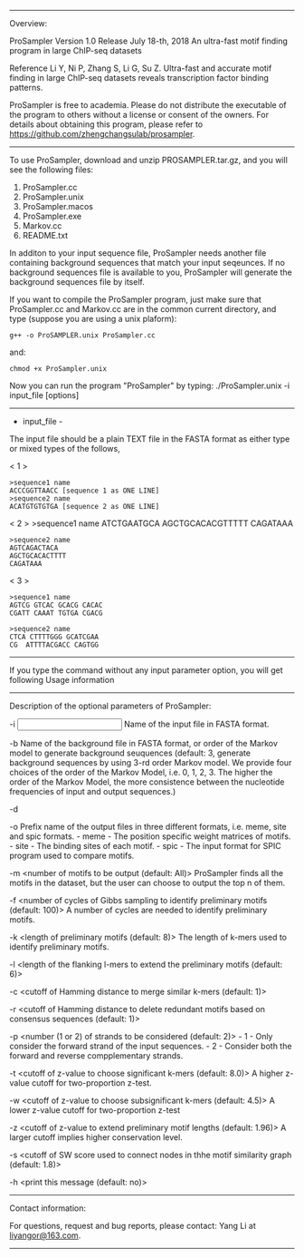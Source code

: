 **************************************************************************************************

Overview:

ProSampler
Version 1.0
Release July 18-th, 2018
An ultra-fast motif finding program in large ChIP-seq datasets

Reference
Li Y, Ni P, Zhang S, Li G, Su Z. Ultra-fast and accurate motif finding in large ChIP-seq datasets
 reveals transcription factor binding patterns.

ProSampler is free to academia. Please do not distribute the executable of the program to others 
without a license or consent of the owners. For details about obtaining this program, please refer 
to https://github.com/zhengchangsulab/prosampler.

**************************************************************************************************

To use ProSampler, download and unzip PROSAMPLER.tar.gz, and you will see the following files:

1. ProSampler.cc
2. ProSampler.unix
3. ProSampler.macos
4. ProSampler.exe
5. Markov.cc
6. README.txt

In additon to your input sequence file, ProSampler needs another file containing background 
sequences that match your input seqeunces. If no background sequences file is available to you, 
ProSampler will generate the background sequences file by itself.

If you want to compile the ProSampler program, just make sure that
ProSampler.cc and Markov.cc are in the common current directory, and type 
(suppose you are using a unix plaform):
	
	g++ -o ProSAMPLER.unix ProSampler.cc

and:

	chmod +x ProSampler.unix

Now you can run the program "ProSampler" by typing:
./ProSampler.unix -i input_file [options]

***************************************************************************************************

- input_file - 

The input file should be a plain TEXT file in the FASTA format as either type
or mixed types of the follows,
 
< 1 >

	>sequence1 name
	ACCCGGTTAACC [sequence 1 as ONE LINE]
	>sequence2 name
	ACATGTGTGTGA [sequence 2 as ONE LINE]


< 2 >
	>sequence1 name
	ATCTGAATGCA
	AGCTGCACACGTTTTT
	CAGATAAA

	>sequence2 name
	AGTCAGACTACA
	AGCTGCACACTTTT
	CAGATAAA

< 3 >

	>sequence1 name
	AGTCG GTCAC GCACG CACAC
	CGATT CAAAT TGTGA CGACG

	>sequence2 name
	CTCA CTTTTGGG GCATCGAA
	CG  ATTTTACGACC CAGTGG

***************************************************************************************************

If you type the command without any input parameter option, you will
get following Usage information

****************************************************************************************************

Description of the optional parameters of ProSampler:

-i	<input file path>
	Name of the input file in FASTA format.

-b	<background file path>
	Name of the background file in FASTA format, 
	or order of the Markov model to generate background seuquences
	(default: 3, generate background sequences by using 3-rd order Markov model.
	We provide four choices of the order of the Markov Model, i.e. 0, 1, 2, 3.
	The higher the order of the Markov Model, the more consistence between the nucleotide 
	frequencies of input and output sequences.)
	
-d	<Number of degenerate positions in a PSM>
	
-o	<prefix of output files>
	Prefix name of the output files in three different formats, i.e.
	meme, site and spic formats.
	- meme - The position specific weight matrices of motifs.
	- site - The binding sites of each motif.
	- spic - The input format for SPIC program used to compare motifs.
	
-m	<number of motifs to be output (default: All)>
    	ProSampler finds all the motifs in the dataset, but the user can 
	choose to output the top n of them.
	
-f	<number of cycles of Gibbs sampling to identify preliminary motifs (default: 100)>
	A number of cycles are needed to identify preliminary motifs.	

-k	<length of preliminary motifs (default: 8)>
	The length of k-mers used to identify preliminary motifs.

-l	<length of the flanking l-mers to extend the preliminary motifs (default: 6)>

-c	<cutoff of Hamming distance to merge similar k-mers (default: 1)>

-r	<cutoff of Hamming distance to delete redundant motifs based on consensus sequences (default: 1)>

-p	<number (1 or 2) of strands to be considered (default: 2)>
	- 1 - Only consider the forward strand of the input sequences.
	- 2 - Consider both the forward and reverse compplementary strands. 
	
-t	<cutoff of z-value to choose significant k-mers (default: 8.0)>
	A higher z-value cutoff for two-proportion z-test.

-w	<cutoff of z-value to choose subsignificant k-mers (default: 4.5)>
	A lower z-value cutoff for two-proportion z-test

-z	<cutoff of z-value to extend preliminary motif lengths (default: 1.96)>
	A larger cutoff implies higher conservation level.

-s	<cutoff of SW score used to connect nodes in thhe motif similarity graph (default: 1.8)>

-h	<print this message (default: no)>

*****************************************************************************************************

Contact information:

For questions, request and bug reports, please contact:
Yang Li at liyangor@163.com.

******************************************************************************************************
